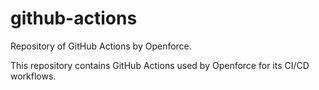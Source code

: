 # github-actions
Repository of GitHub Actions by Openforce.

This repository contains GitHub Actions used by Openforce for its CI/CD workflows.

